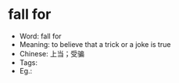 # fall for

- Word: fall for
- Meaning: to believe that a trick or a joke is true
- Chinese: 上当；受骗
- Tags: 
- Eg.: 
